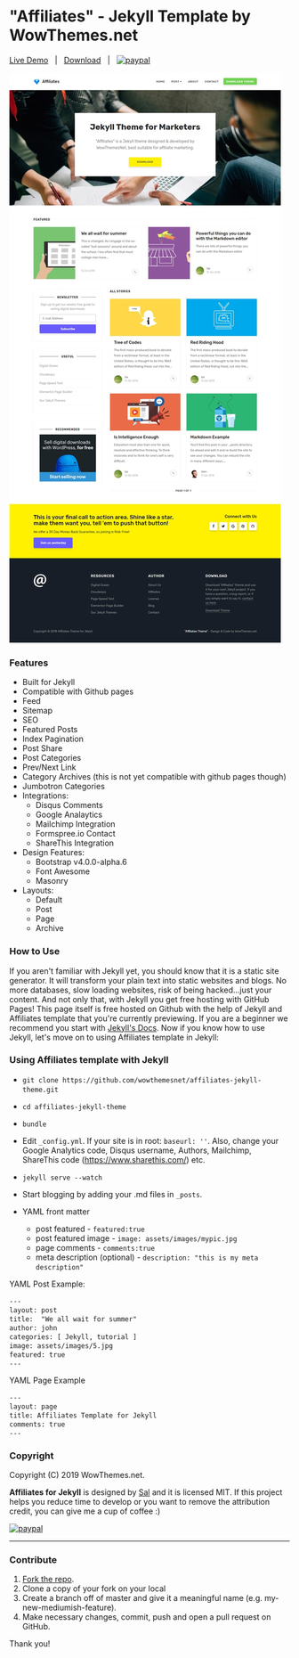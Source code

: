 # "Affiliates" - Jekyll Template by WowThemes.net

[Live Demo](https://wowthemesnet.github.io/affiliates-jekyll-theme/) &nbsp; | &nbsp; [Download](https://github.com/wowthemesnet/affiliates-jekyll-theme/archive/master.zip) &nbsp; | &nbsp; [![paypal](https://www.paypalobjects.com/en_US/i/btn/btn_donateCC_LG.gif)](https://www.paypal.me/wowthemes/10)


![affiliates](assets/images/theme1.jpg)

### Features

- Built for Jekyll
- Compatible with Github pages
- Feed
- Sitemap
- SEO
- Featured Posts
- Index Pagination
- Post Share
- Post Categories
- Prev/Next Link
- Category Archives (this is not yet compatible with github pages though)
- Jumbotron Categories
- Integrations:
    - Disqus Comments
    - Google Analaytics
    - Mailchimp Integration
    - Formspree.io Contact
    - ShareThis Integration
- Design Features:
    - Bootstrap v4.0.0-alpha.6
    - Font Awesome
    - Masonry
- Layouts:
    - Default
    - Post
    - Page
    - Archive
    
### How to Use

If you aren't familiar with Jekyll yet, you should know that it is a static site generator. It will transform your plain text into static websites and blogs. No more databases, slow loading websites, risk of being hacked...just your content. And not only that, with Jekyll you get free hosting with GitHub Pages! This page itself is free hosted on Github with the help of Jekyll and Affiliates template that you're currently previewing. If you are a beginner we recommend you start with [Jekyll's Docs](https://jekyllrb.com/docs/installation/). Now if you know how to use Jekyll, let's move on to using Affiliates template in Jekyll:

### Using Affiliates template with Jekyll

- `git clone https://github.com/wowthemesnet/affiliates-jekyll-theme.git`
- `cd affiliates-jekyll-theme`
- `bundle`
- Edit `_config.yml`. If your site is in root: `baseurl: ''`. Also, change your Google Analytics code, Disqus username, Authors, Mailchimp, ShareThis code (https://www.sharethis.com/) etc.
- `jekyll serve --watch`
- Start blogging by adding your .md files in `_posts`. 

- YAML front matter
    - post featured - `featured:true`
    - post featured image - `image: assets/images/mypic.jpg`
    - page comments - `comments:true`
    - meta description (optional) - `description: "this is my meta description"`
    
YAML Post Example:
```
---
layout: post
title:  "We all wait for summer"
author: john
categories: [ Jekyll, tutorial ]
image: assets/images/5.jpg
featured: true
---
```

YAML Page Example
```
---
layout: page
title: Affiliates Template for Jekyll
comments: true
---
```

### Copyright

Copyright (C) 2019 WowThemes.net.

**Affiliates for Jekyll** is designed by [Sal](https://www.wowthemes.net) and it is licensed MIT. If this project helps you reduce time to develop or you want to remove the attribution credit, you can give me a cup of coffee :)

[![paypal](https://www.paypalobjects.com/en_US/i/btn/btn_donateCC_LG.gif)](https://www.paypal.me/wowthemes/10)

-----------------

### Contribute

1. [Fork the repo](https://github.com/wowthemesnet/affiliates-jekyll-theme.git).
2. Clone a copy of your fork on your local
3. Create a branch off of master and give it a meaningful name (e.g. my-new-mediumish-feature).
4. Make necessary changes, commit, push and open a pull request on GitHub.

Thank you!